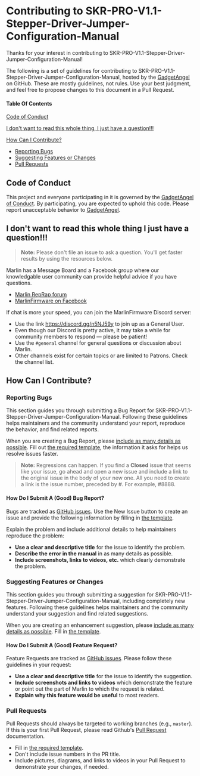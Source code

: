 # Contributing to SKR-PRO-V1.1-Stepper-Driver-Jumper-Configuration-Manual

Thanks for your interest in contributing to SKR-PRO-V1.1-Stepper-Driver-Jumper-Configuration-Manual!

The following is a set of guidelines for contributing to SKR-PRO-V1.1-Stepper-Driver-Jumper-Configuration-Manual, hosted by the [GadgetAngel](https://github.com/GadgetAngel) on GitHub. These are mostly guidelines, not rules. Use your best judgment, and feel free to propose changes to this document in a Pull Request.

#### Table Of Contents

[Code of Conduct](https://github.com/GadgetAngel/SKR-PRO-V1.1-Stepper-Driver-Jumper-Configuration-Manual/blob/master/.github/contributing.md#code-of-conduct)

[I don't want to read this whole thing, I just have a question!!!](https://github.com/GadgetAngel/SKR-PRO-V1.1-Stepper-Driver-Jumper-Configuration-Manual/blob/master/.github/contributing.md#i-dont-want-to-read-this-whole-thing-i-just-have-a-question)

[How Can I Contribute?](https://github.com/GadgetAngel/SKR-PRO-V1.1-Stepper-Driver-Jumper-Configuration-Manual/blob/master/.github/contributing.md#how-can-i-contribute)
  * [Reporting Bugs](https://github.com/GadgetAngel/SKR-PRO-V1.1-Stepper-Driver-Jumper-Configuration-Manual/blob/master/.github/contributing.md#reporting-bugs)
  * [Suggesting Features or Changes](https://github.com/GadgetAngel/SKR-PRO-V1.1-Stepper-Driver-Jumper-Configuration-Manual/blob/master/.github/contributing.md#suggesting-features-or-changes)
  * [Pull Requests](https://github.com/GadgetAngel/SKR-PRO-V1.1-Stepper-Driver-Jumper-Configuration-Manual/blob/master/.github/contributing.md#pull-requests)

## Code of Conduct

This project and everyone participating in it is governed by the [GadgetAngel of Conduct](https://github.com/GadgetAngel/SKR-PRO-V1.1-Stepper-Driver-Jumper-Configuration-Manual/blob/master/code-of-conduct.md). By participating, you are expected to uphold this code. Please report unacceptable behavior to [GadgetAngel](mailto:joannmanges@gmail.com).

## I don't want to read this whole thing I just have a question!!!

> **Note:** Please don't file an issue to ask a question. You'll get faster results by using the resources below.

Marlin has a Message Board and a Facebook group where our knowledgable user community can provide helpful advice if you have questions.

* [Marlin RepRap forum](https://reprap.org/forum/list.php?415)
* [MarlinFirmware on Facebook](https://www.facebook.com/groups/1049718498464482/)

If chat is more your speed, you can join the MarlinFirmware Discord server:

* Use the link https://discord.gg/n5NJ59y to join up as a General User.
* Even though our Discord is pretty active, it may take a while for community members to respond &mdash; please be patient!
* Use the `#general` channel for general questions or discussion about Marlin.
* Other channels exist for certain topics or are limited to Patrons. Check the channel list.

## How Can I Contribute?

### Reporting Bugs

This section guides you through submitting a Bug Report for SKR-PRO-V1.1-Stepper-Driver-Jumper-Configuration-Manual. Following these guidelines helps maintainers and the community understand your report, reproduce the behavior, and find related reports.

When you are creating a Bug Report, please [include as many details as possible](https://github.com/GadgetAngel/SKR-PRO-V1.1-Stepper-Driver-Jumper-Configuration-Manual/blob/master/.github/contributing.md#how-do-i-submit-a-good-bug-report). Fill out [the required template](https://github.com/GadgetAngel/SKR-PRO-V1.2-Stepper-Driver-Jumper-Configuration-Manual/blob/master/.github/ISSUE_TEMPLATE/bug_report.md), the information it asks for helps us resolve issues faster.

> **Note:** Regressions can happen. If you find a **Closed** issue that seems like your issue, go ahead and open a new issue and include a link to the original issue in the body of your new one. All you need to create a link is the issue number, preceded by #. For example, #8888.

#### How Do I Submit A (Good) Bug Report?

Bugs are tracked as [GitHub issues](https://guides.github.com/features/issues/). Use the New Issue button to create an issue and provide the following information by filling in [the template](https://github.com/GadgetAngel/SKR-PRO-V1.2-Stepper-Driver-Jumper-Configuration-Manual/blob/master/.github/ISSUE_TEMPLATE/bug_report.md).

Explain the problem and include additional details to help maintainers reproduce the problem:

* **Use a clear and descriptive title** for the issue to identify the problem.
* **Describe the error in the manual** in as many details as possible. 
* **Include screenshots, links to videos, etc.** which clearly demonstrate the problem.

### Suggesting Features or Changes

This section guides you through submitting a suggestion for SKR-PRO-V1.1-Stepper-Driver-Jumper-Configuration-Manual, including completely new features. Following these guidelines helps maintainers and the community understand your suggestion and find related suggestions.

When you are creating an enhancement suggestion, please [include as many details as possible](https://github.com/GadgetAngel/SKR-PRO-V1.1-Stepper-Driver-Jumper-Configuration-Manual/blob/master/.github/contributing.md#how-do-i-submit-a-good-feature-request). Fill in [the template](https://github.com/GadgetAngel/SKR-PRO-V1.2-Stepper-Driver-Jumper-Configuration-Manual/blob/master/.github/ISSUE_TEMPLATE/feature_request.md).

#### How Do I Submit A (Good) Feature Request?

Feature Requests are tracked as [GitHub issues](https://guides.github.com/features/issues/). Please follow these guidelines in your request:

* **Use a clear and descriptive title** for the issue to identify the suggestion.
* **Include screenshots and links to videos** which demonstrate the feature or point out the part of Marlin to which the request is related.
* **Explain why this feature would be useful** to most readers.

### Pull Requests

Pull Requests should always be targeted to working branches (e.g., `master`). If this is your first Pull Request, please read Github's [Pull Request](https://help.github.com/articles/creating-a-pull-request/) documentation.

* Fill in [the required template](.github/PULL_REQUEST_TEMPLATE/open-a-pull-request.md).
* Don't include issue numbers in the PR title.
* Include pictures, diagrams, and links to videos in your Pull Request to demonstrate your changes, if needed.
